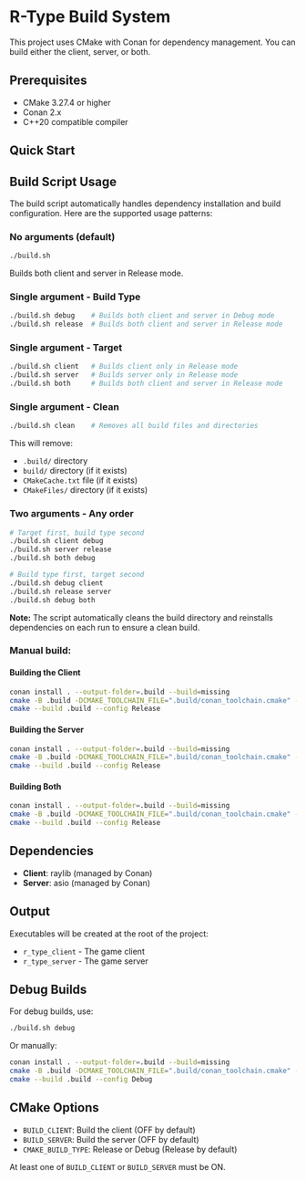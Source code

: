 # R-Type Build System

This project uses CMake with Conan for dependency management. You can build either the client, server, or both.

## Prerequisites

- CMake 3.27.4 or higher
- Conan 2.x
- C++20 compatible compiler

## Quick Start

## Build Script Usage

The build script automatically handles dependency installation and build configuration. Here are the supported usage patterns:

### No arguments (default)
```bash
./build.sh
```
Builds both client and server in Release mode.

### Single argument - Build Type
```bash
./build.sh debug    # Builds both client and server in Debug mode
./build.sh release  # Builds both client and server in Release mode
```

### Single argument - Target
```bash
./build.sh client   # Builds client only in Release mode
./build.sh server   # Builds server only in Release mode
./build.sh both     # Builds both client and server in Release mode
```

### Single argument - Clean
```bash
./build.sh clean    # Removes all build files and directories
```
This will remove:
- `.build/` directory
- `build/` directory (if it exists)
- `CMakeCache.txt` file (if it exists)
- `CMakeFiles/` directory (if it exists)

### Two arguments - Any order
```bash
# Target first, build type second
./build.sh client debug
./build.sh server release
./build.sh both debug

# Build type first, target second
./build.sh debug client
./build.sh release server
./build.sh debug both
```

**Note:** The script automatically cleans the build directory and reinstalls dependencies on each run to ensure a clean build.

### Manual build:

#### Building the Client

```bash
conan install . --output-folder=.build --build=missing
cmake -B .build -DCMAKE_TOOLCHAIN_FILE=".build/conan_toolchain.cmake" -DBUILD_CLIENT=ON -DBUILD_SERVER=OFF -DCMAKE_BUILD_TYPE=Release
cmake --build .build --config Release
```

#### Building the Server

```bash
conan install . --output-folder=.build --build=missing
cmake -B .build -DCMAKE_TOOLCHAIN_FILE=".build/conan_toolchain.cmake" -DBUILD_CLIENT=OFF -DBUILD_SERVER=ON -DCMAKE_BUILD_TYPE=Release
cmake --build .build --config Release
```

#### Building Both

```bash
conan install . --output-folder=.build --build=missing
cmake -B .build -DCMAKE_TOOLCHAIN_FILE=".build/conan_toolchain.cmake" -DBUILD_CLIENT=ON -DBUILD_SERVER=ON -DCMAKE_BUILD_TYPE=Release
cmake --build .build --config Release
```

## Dependencies

- **Client**: raylib (managed by Conan)
- **Server**: asio (managed by Conan)

## Output

Executables will be created at the root of the project:
- `r_type_client` - The game client
- `r_type_server` - The game server

## Debug Builds

For debug builds, use:
```bash
./build.sh debug
```

Or manually:
```bash
conan install . --output-folder=.build --build=missing
cmake -B .build -DCMAKE_TOOLCHAIN_FILE=".build/conan_toolchain.cmake" -DBUILD_CLIENT=ON -DBUILD_SERVER=ON -DCMAKE_BUILD_TYPE=Release
cmake --build .build --config Debug
```

## CMake Options

- `BUILD_CLIENT`: Build the client (OFF by default)
- `BUILD_SERVER`: Build the server (OFF by default)
- `CMAKE_BUILD_TYPE`: Release or Debug (Release by default)

At least one of `BUILD_CLIENT` or `BUILD_SERVER` must be ON.

